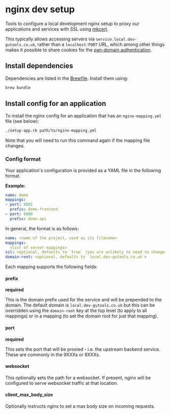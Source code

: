 # nginx dev setup

Tools to configure a local development nginx setup to proxy our applications and services with SSL using [mkcert](https://github.com/FiloSottile/mkcert).

This typically allows accessing servers via
`service.local.dev-gutools.co.uk`, rather than a `localhost:PORT` URL,
which among other things makes it possible to share cookies for the [pan-domain authentication](https://github.com/guardian/pan-domain-authentication).

## Install dependencies
Dependencies are listed in the [Brewfile](./Brewfile). Install them using:

```bash
brew bundle
```

## Install config for an application

To install the nginx config for an application that has an `nginx-mapping.yml` file (see below):

```bash
./setup-app.rb path/to/nginx-mapping.yml
```

Note that you will need to run this command again if the mapping file changes.

### Config format

Your application's configuration is provided as a YAML file in the following format.

**Example:**

```yaml
name: demo
mappings:
- port: 9001
  prefix: demo-frontend
- port: 8800
  prefix: demo-api
```

In general, the format is as follows:

```yaml
name: <name of the project, used as its filename>
mappings:
  <list of server mappings>
ssl: <optional, defaults to `true` (you are unlikely to need to change this)>
domain-root: <optional, defaults to `local.dev-gutools.co.uk`>
```

Each mapping supports the following fields:

#### prefix

**required**

This is the domain prefix used for the service and will be prepended to the domain.
The default domain is `local.dev-gutools.co.uk`
but this can be overridden using the `domain-root` key at the top level (to apply to all mappings) or in a mapping (to set the domain root for just that mapping).

#### port

**required**

This sets the port that will be proxied - i.e. the upstream backend service. These are commonly in the 9XXXs or 8XXXs.

#### websocket

This optionally sets the path for a websocket. If present, nginx will be configured to serve websocket traffic at that location.

#### client_max_body_size

Optionally instructs nginx to set a max body size on incoming requests.
